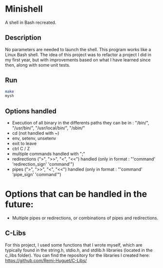 # Minishell
A shell in Bash recreated.

## Description
No parameters are needed to launch the shell.
This program works like a Linux Bash shell.
The idea of this project was to refactor a project I did in my first year, but with improvements based on what I have learned since then, along with some unit tests.

## Run
```bash
make
mysh
```

## Options handled
- Execution of all binary in the differents paths they can be in : "/bin/", "/usr/bin/", "/usr/local/bin/", "/sbin/"
- cd (not handled with ~)
- env, setenv, unsetenv
- exit to leave
- ctrl C / Z
- multiple commands handled with ";"
- redirections (">", ">>", "<", "<<") handled (only in format : "'command' 'redirection_sign' 'command'")
- pipes (">", ">>", "<", "<<") handled (only in format : "'command' 'pipe_sign' 'command'")

# Options that can be handled in the future:
- Multiple pipes or redirections, or combinations of pipes and redirections.

## C-Libs
For this project, I used some functions that I wrote myself, which are typically found in the string.h, stdio.h, and stdlib.h libraries (located in the c_libs folder). 
You can find the repository for the libraries I created here: https://github.com/Remi-Huguet/C-Libs/
